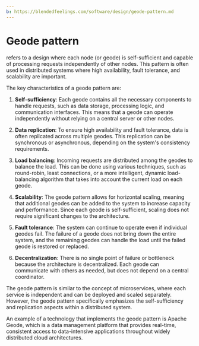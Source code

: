```yaml
---
b: https://blendedfeelings.com/software/design/geode-pattern.md
---
```


# Geode pattern 
refers to a design where each node (or geode) is self-sufficient and capable of processing requests independently of other nodes. This pattern is often used in distributed systems where high availability, fault tolerance, and scalability are important.

The key characteristics of a geode pattern are:

1. **Self-sufficiency**: Each geode contains all the necessary components to handle requests, such as data storage, processing logic, and communication interfaces. This means that a geode can operate independently without relying on a central server or other nodes.

2. **Data replication**: To ensure high availability and fault tolerance, data is often replicated across multiple geodes. This replication can be synchronous or asynchronous, depending on the system's consistency requirements.

3. **Load balancing**: Incoming requests are distributed among the geodes to balance the load. This can be done using various techniques, such as round-robin, least connections, or a more intelligent, dynamic load-balancing algorithm that takes into account the current load on each geode.

4. **Scalability**: The geode pattern allows for horizontal scaling, meaning that additional geodes can be added to the system to increase capacity and performance. Since each geode is self-sufficient, scaling does not require significant changes to the architecture.

5. **Fault tolerance**: The system can continue to operate even if individual geodes fail. The failure of a geode does not bring down the entire system, and the remaining geodes can handle the load until the failed geode is restored or replaced.

6. **Decentralization**: There is no single point of failure or bottleneck because the architecture is decentralized. Each geode can communicate with others as needed, but does not depend on a central coordinator.

The geode pattern is similar to the concept of microservices, where each service is independent and can be deployed and scaled separately. However, the geode pattern specifically emphasizes the self-sufficiency and replication aspects within a distributed system.

An example of a technology that implements the geode pattern is Apache Geode, which is a data management platform that provides real-time, consistent access to data-intensive applications throughout widely distributed cloud architectures.
